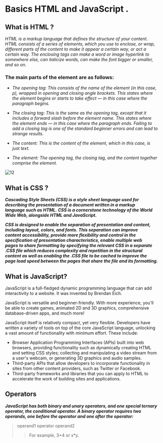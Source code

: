 # Basics HTML and JavaScript . 
## What is HTML ?

*HTML is a markup language that defines the structure of your content. HTML consists of a series of elements, which you use to enclose, or wrap, different parts of the content to make it appear a certain way, or act a certain way. The enclosing tags can make a word or image hyperlink to somewhere else, can italicize words, can make the font bigger or smaller, and so on.*

### The main parts of the element are as follows:

* *The opening tag: This consists of the name of the element (in this case, p), wrapped in opening and closing angle brackets. This states where the element begins or starts to take effect — in this case where the paragraph begins.*

* *The closing tag: This is the same as the opening tag, except that it includes a forward slash before the element name. This states where the element ends — in this case where the paragraph ends. Failing to add a closing tag is one of the standard beginner errors and can lead to strange results.*

* *The content: This is the content of the element, which in this case, is just text.*

* *The element: The opening tag, the closing tag, and the content together comprise the element.*

![12](https://camo.githubusercontent.com/76e802a890083517ea854ce3dd718c6654896c18a7445041b02c11fe4cc629a9/68747470733a2f2f646576656c6f7065722e6d6f7a696c6c612e6f72672f656e2d55532f646f63732f4c6561726e2f47657474696e675f737461727465645f776974685f7468655f7765622f48544d4c5f6261736963732f6772756d70792d6361742d736d616c6c2e706e67)

## What is CSS ?

***Cascading Style Sheets (CSS) is a style sheet language used for describing the presentation of a document written in a markup language such as HTML. CSS is a cornerstone technology of the World Wide Web, alongside HTML and JavaScript.***

***CSS is designed to enable the separation of presentation and content, including layout, colors, and fonts. This separation can improve content accessibility, provide more flexibility and control in the specification of presentation characteristics, enable multiple web pages to share formatting by specifying the relevant CSS in a separate .CSS file which reduces complexity and repetition in the structural content as well as enabling the .CSS file to be cached to improve the page load speed between the pages that share the file and its formatting.***

## What is JavaScript?

JavaScript is a full-fledged dynamic programming language that can add interactivity to a website. It was invented by Brendan Eich.

JavaScript is versatile and beginner-friendly. With more experience, you'll be able to create games, animated 2D and 3D graphics, comprehensive database-driven apps, and much more!

JavaScript itself is relatively compact, yet very flexible. Developers have written a variety of tools on top of the core JavaScript language, unlocking a vast amount of functionality with minimum effort. These include:

* Browser Application Programming Interfaces (APIs) built into web browsers, providing functionality such as dynamically creating HTML and setting CSS styles; collecting and manipulating a video stream from a user's webcam, or generating 3D graphics and audio samples.
* Third-party APIs that allow developers to incorporate functionality in sites from other content providers, such as Twitter or Facebook.
* Third-party frameworks and libraries that you can apply to HTML to accelerate the work of building sites and applications.

## Operators

***JavaScript has both binary and unary operators, and one special ternary operator, the conditional operator. A binary operator requires two operands, one before the operator and one after the operator:***
> operand1 operator operand2
>> For example, 3+4 or x*y.